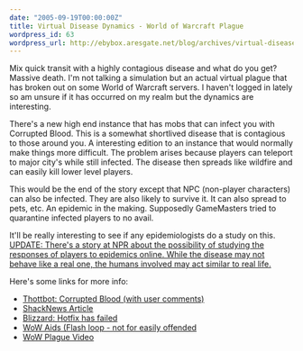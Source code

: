 ```yaml
---
date: "2005-09-19T00:00:00Z"
title: Virtual Disease Dynamics - World of Warcraft Plague
wordpress_id: 63
wordpress_url: http://ebybox.aresgate.net/blog/archives/virtual-disease-dynamics-world-of-warcraft-plague/
---
```

Mix quick transit with a highly contagious disease and what do you get? Massive death. I'm not talking a simulation but an actual virtual plague that has broken out on some World of Warcraft servers. I haven't logged in lately so am unsure if it has occurred on my realm but the dynamics are interesting.

There's a new high end instance that has mobs that can infect you with Corrupted Blood. This is a somewhat shortlived disease that is contagious to those around you. A interesting edition to an instance that would normally make things more difficult. The problem arises because players can teleport to major city's while still infected. The disease then spreads like wildfire and can easily kill lower level players.

This would be the end of the story except that NPC (non-player characters) can also be infected. They are also likely to survive it. It can also spread to pets, etc. An epidemic in the making. Supposedly GameMasters tried to quarantine infected players to no avail.

It'll be really interesting to see if any epidemiologists do a study on this. <ins>UPDATE: There's a <a href="http://www.npr.org/templates/story/story.php?storyId=4946772">story at NPR</a> about the possibility of studying the responses of players to epidemics online. While the disease may not behave like a real one, the humans involved may act similar to real life.</ins>

Here's some links for more info:

<ul>
<li><a href="http://www.thottbot.com/index.cgi?sp=24328">Thottbot: Corrupted Blood (with user comments)</a></li>
<li><a href="http://www.shacknews.com/ja.zz?id=10760041">ShackNews Article</a></li>
<li><a href="http://forums.worldofwarcraft.com/thread.aspx?FN=wow-general&T=4929988&P=1">Blizzard: Hotfix has failed</a></li>
<li><a href="http://wowaids.ytmnd.com/">WoW Aids (Flash loop - not for easily offended</a></li>
<li><a href="http://files.filefront.com/WoW_plauge_divxavi/;4145249;;/fileinfo.html">WoW Plague Video</a></li>
</ul>
